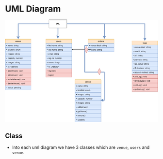 # UML Diagram

![UML diagram for key management system](../assets/UML.drawio.png)

## Class

- Into each uml diagram we have 3 classes which are `venue`, `users` and `venue`.
